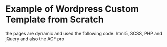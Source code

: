 # Example of Wordpress Custom Template from Scratch
the pages are dynamic and used the following code: html5, SCSS, PHP and jQuery and also the ACF pro
